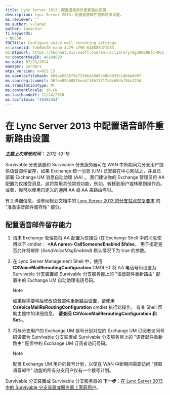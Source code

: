 ```yaml
---
title: Lync Server 2013：配置语音邮件重新路由设置
description: Lync Server 2013：配置语音邮件重新路由设置。
ms.reviewer: ''
ms.author: v-lanac
author: lanachin
f1.keywords:
- NOCSH
TOCTitle: Configure voice mail rerouting settings
ms:assetid: 7ab6be28-eabb-4a79-a796-648887d71b83
ms:mtpsurl: https://technet.microsoft.com/en-us/library/Gg398606(v=OCS.15)
ms:contentKeyID: 48184593
ms.date: 07/23/2014
manager: serdars
mtps_version: v=OCS.15
ms.openlocfilehash: 669ea5585f9e732b6a49d9749b8939c14b4e0d9f
ms.sourcegitcommit: 36fee89bb887bea4f18b19f17a8c69daf5bc423d
ms.translationtype: MT
ms.contentlocale: zh-CN
ms.lasthandoff: 11/24/2020
ms.locfileid: "49392454"
---
```

# <a name="configure-voice-mail-rerouting-settings-in-lync-server-2013"></a>在 Lync Server 2013 中配置语音邮件重新路由设置

<div data-xmlns="http://www.w3.org/1999/xhtml">

<div class="topic" data-xmlns="http://www.w3.org/1999/xhtml" data-msxsl="urn:schemas-microsoft-com:xslt" data-cs="https://msdn.microsoft.com/">

<div data-asp="https://msdn2.microsoft.com/asp">



</div>

<div id="mainSection">

<div id="mainBody">

<span> </span>

_**主题上次修改时间：** 2012-10-18_

Survivable 分支装置和 Survivable 分支服务器可在 WAN 中断期间为分支用户提供语音邮件留存，如果 Exchange 统一消息 (UM) 已安装在中心网站上，并且已部署 Exchange UM 消息自动助理 (AA) 。 我们建议你的 Exchange 管理员将 AA 配置为仅接受消息，这将禁用其他常规功能，例如，转移到用户或转移到操作员。 或者，你可以使用自定义的通用 AA 或 AA 来路由呼叫。

有关详细信息，请参阅规划文档中的 [Lync Server 2013 的分支站点恢复要求](lync-server-2013-branch-site-resiliency-requirements.md) 的 "准备语音邮件留存性" 部分。

<div>

## <a name="to-configure-voice-mail-survivability"></a>配置语音邮件留存能力

1.  请求 Exchange 管理员将 AA 配置为仅接受 (在 Exchange Shell 中的消息使用以下 cmdlet： **\<AA name\> CallSomeoneEnabled $false**。 用于指定是否允许将邮件 (*SendVoiceMsgEnabled*) 默认情况下为 true 的参数。

2.  在 Lync Server Management Shell 中，使用 **CSVoiceMailReroutingConfiguration** CMDLET 将 AA 电话号码设置为 Survivable 分支装置或 Survivable 分支服务器上的 "语音邮件重新路由" 配置中的 Exchange UM 自动助理电话号码。
    
    <div>
    

    > [!NOTE]  
    > 如果你需要稍后修改语音邮件重新路由设置，请使用 <STRONG>CsVoiceMailReRoutingConfiguration</STRONG> cmdlet 执行此操作。 有关 Shell 帮助主题中的详细信息， <STRONG>请查阅</STRONG> <STRONG>CSVoiceMailReroutingConfiguration 和 Set-</STRONG>。

    
    </div>

3.  将与分支用户的 Exchange UM 拨号计划对应的 Exchange UM 订阅者访问号码设置为 Survivable 分支装置或 Survivable 分支服务器上的 "语音邮件重新路由" 配置中的 Exchange UM 订阅者访问号码。
    
    <div>
    

    > [!NOTE]  
    > 配置 Exchange UM 用户的拨号计划，以便在 WAN 中断期间需要访问 "获取语音邮件" 功能的所有分支用户仅有一个拨号计划。

    
    </div>

Survivable 分支装置或 Survivable 分支服务器的 **下一步**：[在 Lync Server 2013 中的 Survivable 分支装置或服务器上家庭用户](lync-server-2013-home-users-on-a-survivable-branch-appliance-or-server.md)。

</div>

</div>

<span> </span>

</div>

</div>

</div>

